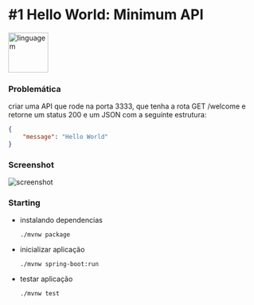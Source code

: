 # #1 Hello World:  Minimum API

<img src="https://miro.medium.com/max/856/1*O68LbDvD5Dcsnez73M7v4Q.png" alt="linguagem" width="80px"/>

### **Problemática**
criar uma API que rode na porta 3333, que tenha a rota GET /welcome e retorne um status 200 e um JSON com a seguinte estrutura:

```json
{
	"message": "Hello World"
}
```
### **Screenshot**

![screenshot](https://s3.us-west-2.amazonaws.com/secure.notion-static.com/bd890d65-032e-4e7b-8940-5599fd14d606/Untitled.png?X-Amz-Algorithm=AWS4-HMAC-SHA256&X-Amz-Credential=AKIAT73L2G45O3KS52Y5%2F20210529%2Fus-west-2%2Fs3%2Faws4_request&X-Amz-Date=20210529T052606Z&X-Amz-Expires=86400&X-Amz-Signature=131079ab7de07a5fe96af201f13303d7cec5475eb8adf1a57906f4c1995b315e&X-Amz-SignedHeaders=host&response-content-disposition=filename%20%3D%22Untitled.png%22)

### Starting
- instalando dependencias
    ```shell
    ./mvnw package
    ```
- inicializar aplicação
    ```shell
    ./mvnw spring-boot:run
    ```
- testar aplicação
    ```shell
    ./mvnw test
    ```